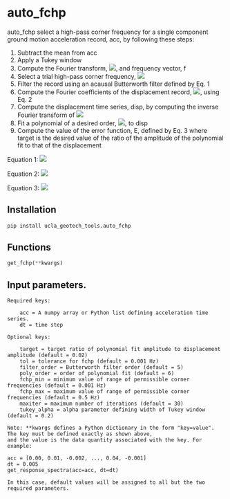 # auto_fchp

auto_fchp select a high-pass corner frequency for a single component ground motion acceleration record, acc, by following these steps:

1.	Subtract the mean from acc
2.	Apply a Tukey window 
3.	Compute the Fourier transform, <img src="https://render.githubusercontent.com/render/math?math=F_{acc}">, and frequency vector, f
4.	Select a trial high-pass corner frequency, <img src="https://render.githubusercontent.com/render/math?math=\hat{f}_{chp}">
5.	Filter the record using an acausal Butterworth filter defined by Eq. 1
6.	Compute the Fourier coefficients of the displacement record, <img src="https://render.githubusercontent.com/render/math?math=F_{disp}">, using Eq. 2
7.	Compute the displacement time series, disp, by computing the inverse Fourier transform of <img src="https://render.githubusercontent.com/render/math?math=F_{disp}">
8.	Fit a polynomial of a desired order, <img src="https://render.githubusercontent.com/render/math?math=disp_{fit}">, to disp
9.	Compute the value of the error function, E, defined by Eq. 3 where target is the desired value of the ratio of the amplitude of the polynomial fit to that of the displacement

Equation 1:
<img src="https://render.githubusercontent.com/render/math?math=filter_u = \frac{1}{\sqrt{1+\left(\frac{\hat{f}_{chp}}{f_u}\right)^{2\cdot order}}}">

Equation 2:
<img src="https://render.githubusercontent.com/render/math?math=Fdisp_u = \frac{Facc_u \cdot filter_u}{-\left(2\pi f_u\right)^2}"> 

Equation 3:
<img src="https://render.githubusercontent.com/render/math?math=E = \frac{\left|disp_{fit}\right|}{\left|disp\right|} - target">  

## Installation  
```python
pip install ucla_geotech_tools.auto_fchp
```

## Functions
```python
get_fchp(**kwargs)
```

## Input parameters.
```
Required keys:
    
    acc = A numpy array or Python list defining acceleration time series.
    dt = time step
        
Optional keys:
    
    target = target ratio of polynomial fit amplitude to displacement amplitude (default = 0.02)
    tol = tolerance for fchp (default = 0.001 Hz)
    filter_order = Butterworth filter order (default = 5)
    poly_order = order of polynomial fit (default = 6)
    fchp_min = minimum value of range of permissible corner frequencies (default = 0.001 Hz)
    fchp_max = maximum value of range of permissible corner frequencies (default = 0.5 Hz)
    maxiter = maximum number of iterations (default = 30)
    tukey_alpha = alpha parameter defining width of Tukey window (default = 0.2)
        
Note: **kwargs defines a Python dictionary in the form "key=value". The key must be defined exactly as shown above, 
and the value is the data quantity associated with the key. For example:

acc = [0.00, 0.01, -0.002, ..., 0.04, -0.001]
dt = 0.005
get_response_spectra(acc=acc, dt=dt)

In this case, default values will be assigned to all but the two required parameters.
```
